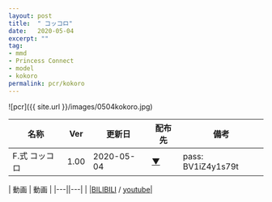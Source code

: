 ```yaml
---
layout: post
title:  " コッコロ"
date:   2020-05-04
excerpt: ""
tag:
- mmd
- Princess Connect
- model
- kokoro
permalink: pcr/kokoro
---
```


![pcr]({{ site.url }}/images/0504kokoro.jpg)




| 名称 | Ver | 更新日 | 配布先 | 備考 |
|---|---|---|---|---|
| F.式 コッコロ | 1.00 | 2020-05-04 | [▼](https://bowlroll.net/file/225182) | pass: BV1iZ4y1s79t |

| 動画 | 動画 |
|---||---|
|  |[BILIBILI](https://www.bilibili.com/video/BV1iZ4y1s79t/) / [youtube](https://youtu.be/st-bW4whusQ)|
